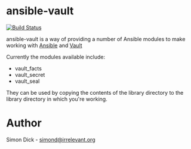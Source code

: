 ansible-vault
=============

[![Build Status](https://travis-ci.org/sidick/ansible_vault.svg?branch=master)](https://travis-ci.org/sidick/ansible_vault)

ansible-vault is a way of providing a number of Ansible modules to make working
with [Ansible] and [Vault]

Currently the modules available include:

* vault_facts
* vault_secret
* vault_seal

They can be used by copying the contents of the library directory to the library
directory in which you're working.

Author
======
Simon Dick - <simond@irrelevant.org>

[Ansible]: https://www.ansible.com/ "Automation For Everyone"
[Vault]: https://www.vaultproject.io/ "A tool for managing secrets"
